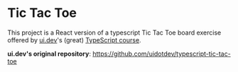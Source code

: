 # Tic Tac Toe

This project is a React version of a typescript Tic Tac Toe board exercise offered by [ui.dev](https://ui.dev/)'s (great) [TypeScript course](https://ui.dev/typescript).

**ui.dev's original repository**: https://github.com/uidotdev/typescript-tic-tac-toe
